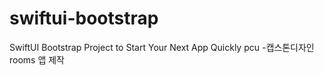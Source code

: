 # swiftui-bootstrap
SwiftUI Bootstrap Project to Start Your Next App Quickly
pcu -캡스톤디자인  rooms 앱  제작 
